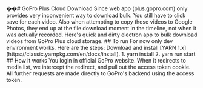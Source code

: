 ��#   G o P r o   P l u s   C l o u d   D o w n l o a d     S i n c e   w e b   a p p   ( p l u s . g o p r o . c o m )   o n l y   p r o v i d e s   v e r y   i n c o n v e n i e n t   w a y   t o   d o w n l o a d   b u l k .   Y o u   s t i l l   h a v e   t o   c l i c k   s a v e   f o r   e a c h   v i d e o .   A l s o   w h e n   a t t e m p t i n g   t o   c o p y   t h o s e   v i d e o s   t o   G o o g l e   P h o t o s ,   t h e y   e n d   u p   a t   t h e   f i l e   d o w n l o a d   m o m e n t   i n   t h e   t i m e l i n e ,   n o t   w h e n   i t   w a s   a c t u a l l y   r e c o r d e d .     H e r e ' s   q u i c k   a n d   d i r t y   e l e c t r o n   a p p   t o   b u l k   d o w n l o a d   v i d e o s   f r o m   G o P r o   P l u s   c l o u d   s t o r a g e .     # #   T o   r u n     F o r   n o w   o n l y   d e v   e n v i r o n m e n t   w o r k s .   H e r e   a r e   t h e   s t e p s :     D o w n l o a d   a n d   i n s t a l l   [ Y A R N   1 . x ] ( h t t p s : / / c l a s s i c . y a r n p k g . c o m / e n / d o c s / i n s t a l l ) .     1 .   y a r n   i n s t a l l   2 .   y a r n   r u n   s t a r t     # #   H o w   i t   w o r k s     Y o u   l o g i n   i n   o f f i c i a l   G o P r o   w e b s i t e .   W h e n   i t   r e d i r e c t s   t o   m e d i a   l i s t ,   w e   i n t e r c e p t   t h e   r e d i r e c t ,   a n d   p u l l   o u t   t h e   a c c e s s   t o k e n   c o o k i e .     A l l   f u r t h e r   r e q u e s t s   a r e   m a d e   d i r e c t l y   t o   G o P r o ' s   b a c k e n d   u s i n g   t h e   a c c e s s   t o k e n .   